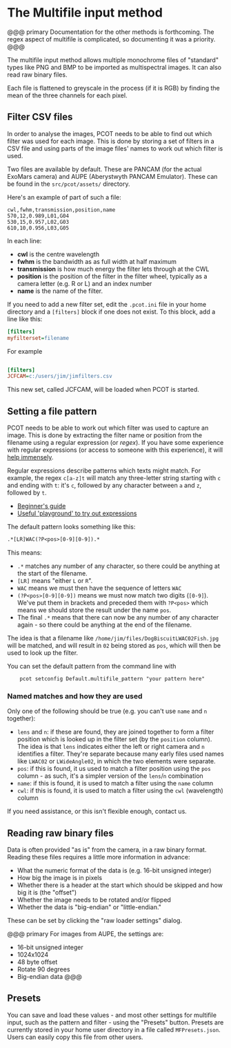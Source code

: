 # The Multifile input method

@@@ primary
Documentation for the other methods is forthcoming.
The regex aspect of multifile is complicated, so documenting it was 
a priority.
@@@

The multifile input method allows multiple monochrome files of "standard"
types like PNG and BMP to be imported as multispectral images. It can
also read raw binary files.

Each file is flattened to greyscale in the process (if it is RGB) by finding
the mean of the three channels for each pixel.


## Filter CSV files

In order to analyse the images,
PCOT needs to be able to find out which filter was used for each image. This
is done by storing a set of filters in a CSV file and using parts of the image
files' names to work out which filter is used.

Two files are available by default. These are PANCAM (for the actual
ExoMars camera) and AUPE (Aberystwyth PANCAM Emulator). These can be
found in the `src/pcot/assets/` directory.

Here's an example of part of such a file:
```csv
cwl,fwhm,transmission,position,name
570,12,0.989,L01,G04
530,15,0.957,L02,G03
610,10,0.956,L03,G05
```
In each line:

* **cwl** is the centre wavelength
* **fwhm** is the bandwidth as as full width at half maximum
* **transmission** is how much energy the filter lets through at the CWL
* **position** is the position of the filter in the filter wheel, typically as a camera letter
(e.g. R or L) and an index number
* **name** is the name of the filter.

If you need to add a new filter set, edit the `.pcot.ini` file in your 
home directory and a `[filters]` block if one does not exist. To this block,
add a line like this:
```ini
[filters]
myfilterset=filename
```
For example
```ini

[filters]
JCFCAM=c:/users/jim/jimfilters.csv
```
This new set, called JCFCAM, will be loaded when PCOT is started.

## Setting a file pattern

PCOT needs to be able to work out which filter was used to capture an
image. This is done by extracting the filter name or position from the
filename using a regular expression (or *regex*).
If you have some experience with regular expressions (or access to someone
with this experience), it will [help immensely](https://xkcd.com/208/).

Regular expressions describe patterns which texts might match. For example,
the regex `c[a-z]t` will match any three-letter string starting with `c` and
ending with `t`: it's `c`, followed by any character between `a` and `z`, 
followed by `t`.

* [Beginner's guide](https://www.regular-expressions.info/index.html)
* [Useful 'playground' to try out expressions](https://regex101.com/)

The default pattern looks something like this:
```txt
.*[LR]WAC(?P<pos>[0-9][0-9]).*
```

This means:

* `.*` matches any number of any character, so there could be anything
at the start of the filename.
* `[LR]` means "either `L` or `R`".
* `WAC` means we must then have the sequence of letters `WAC`
* `(?P<pos>[0-9][0-9])` means we must now match two digits (`[0-9]`). We've
put them in brackets and preceded them with `?P<pos>` which means we should
store the result under the name `pos`.
* The final `.*` means that there can now be any number of any character again -
so there could be anything at the end of the filename.

The idea is that a filename like `/home/jim/files/DogBiscuitLWAC02Fish.jpg`
will be matched, and will result in `02` being stored as `pos`, which will
then be used to look up the filter. 

You can set the default pattern from the command line with
```
    pcot setconfig Default.multifile_pattern "your pattern here"
```


### Named matches and how they are used

Only one of the following should be true (e.g. you can't use
`name` and `n` together):

* `lens` and `n`: if these are found, they are joined together
to form a filter position which is looked up in the filter set (by
the `position` column).
The idea is that `lens` indicates either the left or right camera
and `n` identifies a filter. They're separate because many early
files used names like `LWAC02` or `LWideAngle02`, in which the
two elements were separate.
* `pos`: if this is found, it us used to match a filter position using the
`pos` column - as such, it's a simpler version of the `lens`/`n` combination
* `name`: if this is found, it is used to match a filter using the `name`
column
* `cwl`: if this is found, it is used to match a filter using the `cwl`
(wavelength) column


If you need assistance, or this isn't flexible enough, contact us.


## Reading raw binary files

Data is often provided "as is" from the camera, in a raw binary format.
Reading these files requires a little more information in advance:

* What the numeric format of the data is (e.g. 16-bit unsigned integer)
* How big the image is in pixels
* Whether there is a header at the start which should be skipped and
how big it is (the "offset")
* Whether the image needs to be rotated and/or flipped
* Whether the data is "big-endian" or "little-endian."

These can be set by clicking the "raw loader settings" dialog. 

@@@ primary
For images from AUPE, the settings are:

* 16-bit unsigned integer
* 1024x1024
* 48 byte offset
* Rotate 90 degrees
* Big-endian data
@@@

## Presets
You can save
and load these values - and most other settings for multifile input, such
as the pattern and filter - using the "Presets" button. Presets are currently stored
in your home user directory in a file called `MFPresets.json`. Users can
easily copy this file from other users.

